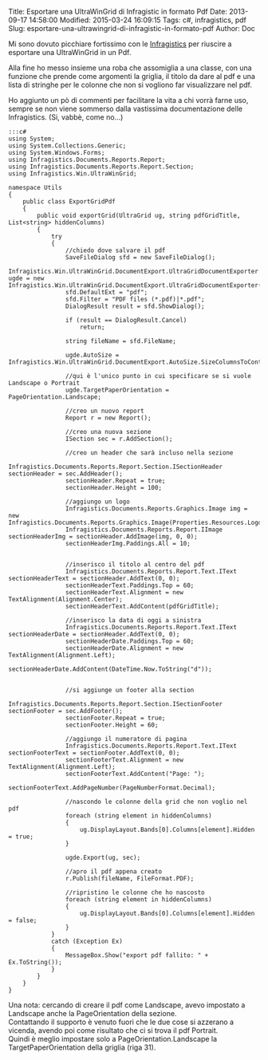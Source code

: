 Title: Esportare una UltraWinGrid di Infragistic in formato Pdf
Date: 2013-09-17 14:58:00
Modified: 2015-03-24 16:09:15
Tags: c#, infragistics, pdf
Slug: esportare-una-ultrawingrid-di-infragistic-in-formato-pdf
Author: Doc

Mi sono dovuto picchiare fortissimo con le
[Infragistics](http://www.infragistics.com/ "Infragisitcs") per riuscire
a esportare una UltraWinGrid in un Pdf.

Alla fine ho messo insieme una roba che assomiglia a una classe, con una
funzione che prende come argomenti la griglia, il titolo da dare al pdf
e una lista di stringhe per le colonne che non si vogliono far
visualizzare nel pdf.

Ho aggiunto un pò di commenti per facilitare la vita a chi vorrà farne
uso, sempre se non viene sommerso dalla vastissima documentazione delle
Infragistics. (Si, vabbè, come no...)

    :::c#
    using System;
    using System.Collections.Generic;
    using System.Windows.Forms;
    using Infragistics.Documents.Reports.Report;
    using Infragistics.Documents.Reports.Report.Section;
    using Infragistics.Win.UltraWinGrid;

    namespace Utils
    {
        public class ExportGridPdf
        {
            public void exportGrid(UltraGrid ug, string pdfGridTitle, List<string> hiddenColumns)
            {
                try
                {
                    //chiedo dove salvare il pdf
                    SaveFileDialog sfd = new SaveFileDialog();
                    Infragistics.Win.UltraWinGrid.DocumentExport.UltraGridDocumentExporter ugde = new Infragistics.Win.UltraWinGrid.DocumentExport.UltraGridDocumentExporter();
                    sfd.DefaultExt = "pdf";
                    sfd.Filter = "PDF files (*.pdf)|*.pdf";
                    DialogResult result = sfd.ShowDialog();

                    if (result == DialogResult.Cancel)
                        return;

                    string fileName = sfd.FileName;

                    ugde.AutoSize = Infragistics.Win.UltraWinGrid.DocumentExport.AutoSize.SizeColumnsToContent;

                    //qui è l'unico punto in cui specificare se si vuole Landscape o Portrait
                    ugde.TargetPaperOrientation = PageOrientation.Landscape;  

                    //creo un nuovo report
                    Report r = new Report();

                    //creo una nuova sezione
                    ISection sec = r.AddSection();

                    //creo un header che sarà incluso nella sezione
                    Infragistics.Documents.Reports.Report.Section.ISectionHeader sectionHeader = sec.AddHeader();
                    sectionHeader.Repeat = true;
                    sectionHeader.Height = 100;

                    //aggiungo un logo
                    Infragistics.Documents.Reports.Graphics.Image img = new Infragistics.Documents.Reports.Graphics.Image(Properties.Resources.Logo);
                    Infragistics.Documents.Reports.Report.IImage sectionHeaderImg = sectionHeader.AddImage(img, 0, 0);
                    sectionHeaderImg.Paddings.All = 10;


                    //inserisco il titolo al centro del pdf
                    Infragistics.Documents.Reports.Report.Text.IText sectionHeaderText = sectionHeader.AddText(0, 0);
                    sectionHeaderText.Paddings.Top = 60;
                    sectionHeaderText.Alignment = new TextAlignment(Alignment.Center);
                    sectionHeaderText.AddContent(pdfGridTitle);

                    //inserisco la data di oggi a sinistra
                    Infragistics.Documents.Reports.Report.Text.IText sectionHeaderDate = sectionHeader.AddText(0, 0);
                    sectionHeaderDate.Paddings.Top = 60;
                    sectionHeaderDate.Alignment = new TextAlignment(Alignment.Left);
                    sectionHeaderDate.AddContent(DateTime.Now.ToString("d"));


                    //si aggiunge un footer alla section
                    Infragistics.Documents.Reports.Report.Section.ISectionFooter sectionFooter = sec.AddFooter();
                    sectionFooter.Repeat = true;
                    sectionFooter.Height = 60;

                    //aggiungo il numeratore di pagina
                    Infragistics.Documents.Reports.Report.Text.IText sectionFooterText = sectionFooter.AddText(0, 0);
                    sectionFooterText.Alignment = new TextAlignment(Alignment.Left);
                    sectionFooterText.AddContent("Page: ");
                    sectionFooterText.AddPageNumber(PageNumberFormat.Decimal);

                    //nascondo le colonne della grid che non voglio nel pdf
                    foreach (string element in hiddenColumns)
                    {
                        ug.DisplayLayout.Bands[0].Columns[element].Hidden = true;
                    }

                    ugde.Export(ug, sec);

                    //apro il pdf appena creato
                    r.Publish(fileName, FileFormat.PDF);

                    //ripristino le colonne che ho nascosto
                    foreach (string element in hiddenColumns)
                    {
                        ug.DisplayLayout.Bands[0].Columns[element].Hidden = false;
                    }
                }
                catch (Exception Ex)
                {
                    MessageBox.Show("export pdf fallito: " + Ex.ToString());
                }
            }
        }
    }

Una nota: cercando di creare il pdf come Landscape, avevo impostato a
Landscape anche la PageOrientation della sezione.  
Contattando il supporto è venuto fuori che le due cose si azzerano a
vicenda, avendo poi come risultato che ci si trova il pdf Portrait.  
Quindi è meglio impostare solo a PageOrientation.Landscape la
TargetPaperOrientation della griglia (riga 31).
